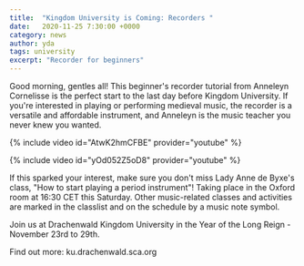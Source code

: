 ```yaml
---
title:  "Kingdom University is Coming: Recorders "
date:   2020-11-25 7:30:00 +0000
category: news
author: yda
tags: university
excerpt: "Recorder for beginners"
---
```


Good morning, gentles all!
This beginner's recorder tutorial from Anneleyn Cornelisse is the perfect start to the last day before Kingdom University. If you're interested in playing or performing medieval music, the recorder is a versatile and affordable instrument, and Anneleyn is the music teacher you never knew you wanted. 

{% include video id="AtwK2hmCFBE" provider="youtube" %} 

{% include video id="yOd052Z5oD8" provider="youtube" %} 

If this sparked your interest, make sure you don't miss Lady Anne de Byxe's class, "How to start playing a period instrument"! Taking place in the Oxford room at 16:30 CET this Saturday. Other music-related classes and activities are marked in the classlist and on the schedule by a music note symbol.

Join us at Drachenwald Kingdom University in the Year of the Long Reign - November 23rd to 29th.

Find out more: ku.drachenwald.sca.org